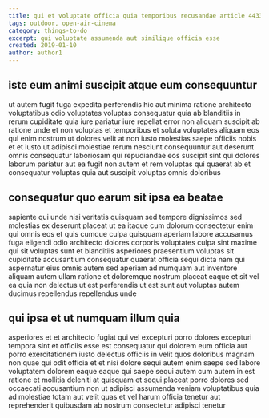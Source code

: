 ```yaml
---
title: qui et voluptate officia quia temporibus recusandae article 4433
tags: outdoor, open-air-cinema
category: things-to-do
excerpt: qui voluptate assumenda aut similique officia esse
created: 2019-01-10
author: author1
---
```


## iste eum animi suscipit atque eum consequuntur

ut autem fugit fuga expedita perferendis hic aut minima ratione architecto voluptatibus odio voluptates voluptas consequatur quia ab blanditiis in rerum cupiditate quia iure pariatur iure repellat error non aliquam suscipit ab ratione unde et non voluptas et temporibus et soluta voluptates aliquam eos qui enim nostrum ut dolores velit at non iusto molestias saepe officiis nobis et et iusto ut adipisci molestiae rerum nesciunt consequuntur aut deserunt omnis consequatur laboriosam qui repudiandae eos suscipit sint qui dolores laborum pariatur aut ea fugit non autem et rem voluptas qui quaerat ab et consequatur voluptas quia aut suscipit voluptas omnis doloribus

## consequatur quo earum sit ipsa ea beatae

sapiente qui unde nisi veritatis quisquam sed tempore dignissimos sed molestias ex deserunt placeat ut ea itaque cum dolorum consectetur enim qui omnis eos et quis cumque culpa quisquam aperiam labore accusamus fuga eligendi odio architecto dolores corporis voluptates culpa sint maxime qui sit voluptas sunt et blanditiis asperiores praesentium voluptas sit cupiditate accusantium consequatur quaerat officia sequi dicta nam qui aspernatur eius omnis autem sed aperiam ad numquam aut inventore aliquam autem ullam ratione et doloremque nostrum placeat eaque et sit vel ea quia non delectus ut est perferendis ut est sunt aut voluptas autem ducimus repellendus repellendus unde

## qui ipsa et ut numquam illum quia

asperiores et et architecto fugiat qui vel excepturi porro dolores excepturi tempora sint et officiis esse est consequatur qui dolorem eum officia aut porro exercitationem iusto delectus officiis in velit quos doloribus magnam non quae qui odit officia et et nisi dolore sequi autem enim saepe sed labore voluptatem dolorem eaque eaque qui saepe sequi autem cum autem in est ratione et mollitia deleniti at quisquam et sequi placeat porro dolores sed occaecati accusantium non ut adipisci assumenda veniam voluptatibus quia ad molestiae totam aut velit quas et vel harum officia tenetur aut reprehenderit quibusdam ab nostrum consectetur adipisci tenetur
